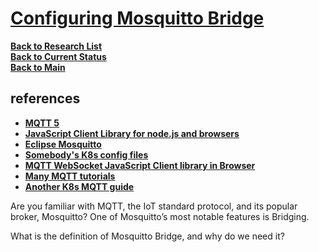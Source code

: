 # **[Configuring Mosquitto Bridge](https://cedalo.com/blog/mosquitto-bridge-configuration/)**

**[Back to Research List](../../research_list.md)**\
**[Back to Current Status](../../../development/status/weekly/current_status.md)**\
**[Back to Main](../../../README.md)**

## references

- **[MQTT 5](https://www.hivemq.com/blog/mqtt5-essentials-part3-upgrade-to-mqtt5-now/)**
- **[JavaScript Client Library for node.js and browsers](https://github.com/mqttjs/MQTT.js)**
- **[Eclipse Mosquitto](https://mosquitto.org/)**
- **[Somebody's K8s config files](https://github.com/abalage/mosquitto-mqtt-k8s/blob/main/base/mosquitto.conf)**
- **[MQTT WebSocket JavaScript Client library in Browser](http://www.steves-internet-guide.com/using-javascript-mqtt-client-websockets/)**
- **[Many MQTT tutorials](http://www.steves-internet-guide.com/)**
- **[Another K8s MQTT guide](https://www.enabler.no/en/blog/mosquitto-mqtt-broker-in-kubernetes)**

Are you familiar with MQTT, the IoT standard protocol, and its popular broker, Mosquitto? One of Mosquitto’s most notable features is Bridging.

What is the definition of Mosquitto Bridge, and why do we need it?
